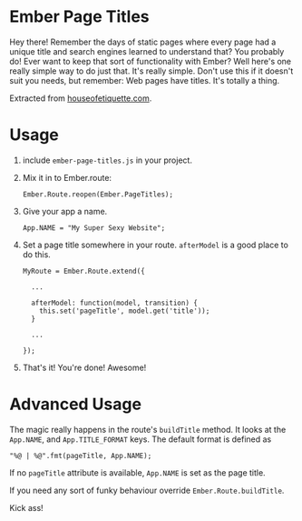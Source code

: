 Ember Page Titles
=================

Hey there! Remember the days of static pages where every page had a unique title
and search engines learned to understand that? You probably do! Ever want to
keep that sort of functionality with Ember? Well here's one really simple way to
do just that. It's really simple. Don't use this if it doesn't suit you needs,
but remember: Web pages have titles. It's totally a thing.

Extracted from [houseofetiquette.com](https://houseofetiquette.com).

Usage
=====

1. include `ember-page-titles.js` in your project.
2. Mix it in to Ember.route:

   ```
   Ember.Route.reopen(Ember.PageTitles);
   ```
3. Give your app a name.

   ```
   App.NAME = "My Super Sexy Website";
   ```
4. Set a page title somewhere in your route. `afterModel` is a good place to do
   this.

   ```
   MyRoute = Ember.Route.extend({

     ...

     afterModel: function(model, transition) {
       this.set('pageTitle', model.get('title'));
     }

     ...

   });
   ```
5. That's it! You're done! Awesome!

Advanced Usage
==============

The magic really happens in the route's `buildTitle` method. It looks at the
`App.NAME`, and `App.TITLE_FORMAT` keys. The default format is defined as
```
"%@ | %@".fmt(pageTitle, App.NAME);
```
If no `pageTitle` attribute is available, `App.NAME` is set as the page title.

If you need any sort of funky behaviour override `Ember.Route.buildTitle`.

Kick ass!
